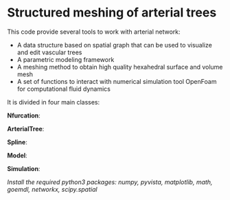 # Structured meshing of arterial trees

This code provide several tools to work with arterial network: 

- A data structure based on spatial graph that can be used to visualize and edit vascular trees
- A parametric modeling framework
- A meshing method to obtain high quality hexahedral surface and volume mesh
- A set of functions to interact with numerical simulation tool OpenFoam for computational fluid dynamics

It is divided in four main classes:

**Nfurcation**:

**ArterialTree**:

**Spline**:

**Model**:

**Simulation**:


*Install the required python3 packages: numpy, pyvista, matplotlib, math, goemdl, networkx, scipy.spatial*

